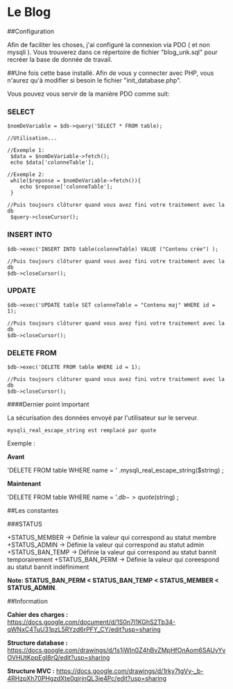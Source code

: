 Le Blog
=======

##Configuration

Afin de faciliter les choses, j'ai configuré la connexion via PDO ( et non mysqli ).
Vous trouverez dans ce répertoire de fichier "blog_unk.sql" pour recréer la base de donnée de travail.

##Une fois cette base installé.
Afin de vous y connecter avec PHP, vous n'aurez qu'à modifier si besoin le fichier "init_database.php".

Vous pouvez vous servir de la manière PDO comme suit:


### SELECT
    $nomDeVariable = $db->query('SELECT * FROM table);

    //Utilisation...

    //Exemple 1:
     $data = $nomDeVariable->fetch();
     echo $data['colonneTable'];

    //Exemple 2:
     while($reponse = $nomDeVariable->fetch()){
        echo $reponse['colonneTable'];
     }

    //Puis toujours clôturer quand vous avez fini votre traitement avec la db
     $query->closeCursor();

### INSERT INTO

    $db->exec('INSERT INTO table(colonneTable) VALUE ("Contenu crée") );

    //Puis toujours clôturer quand vous avez fini votre traitement avec la db
    $db->closeCursor();

### UPDATE

    $db->exec('UPDATE table SET colonneTable = "Contenu maj" WHERE id = 1);

    //Puis toujours clôturer quand vous avez fini votre traitement avec la db
    $db->closeCursor();


### DELETE FROM

    $db->exec('DELETE FROM table WHERE id = 1);

    //Puis toujours clôturer quand vous avez fini votre traitement avec la db
    $db->closeCursor();


####Dernier point important

La sécurisation des données envoyé par l'utilisateur sur le serveur.

    mysqli_real_escape_string est remplacé par quote

Exemple :

**Avant**

'DELETE FROM table WHERE name = ' .mysqli_real_escape_string($string) ;

**Maintenant**

'DELETE FROM table WHERE name = '.$db->quote($string) ;





##Les constantes

###STATUS

+STATUS_MEMBER       -> Définie la valeur qui correspond au statut membre
+STATUS_ADMIN        -> Définie la valeur qui correspond au statut admin
+STATUS_BAN_TEMP     -> Définie la valeur qui correspond au statut bannit temporairement
+STATUS_BAN_PERM     -> Définie la valeur qui coreespond au statut bannit indéfiniment

__Note: STATUS_BAN_PERM < STATUS_BAN_TEMP < STATUS_MEMBER < STATUS_ADMIN__.



##Information

**Cahier des charges :**
https://docs.google.com/document/d/1S0n7l1KGhS2Tb34-qWNxC4TuU31pzL5RYzd6rPFY_CY/edit?usp=sharing


**Structure database :**
https://docs.google.com/drawings/d/1s1jWIn0Z4hBvZMpHfOnAom6SAUvYvOVHUtKppEgI8rQ/edit?usp=sharing



**Structure MVC :**
https://docs.google.com/drawings/d/1rky7tgVy-_b-4RHzpXh70PHgzdXte0qjrjnQL3je4Pc/edit?usp=sharing

